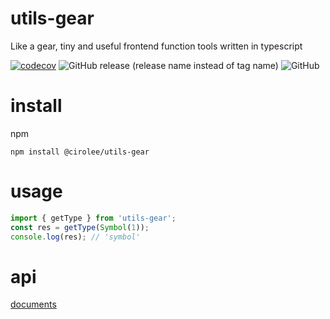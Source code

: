 # utils-gear

Like a gear, tiny and useful frontend function tools written in typescript

[![codecov](https://codecov.io/gh/cirolee/utils-gear/branch/main/graph/badge.svg)](https://codecov.io/gh/cirolee/utils-gear/branch/main) ![GitHub release (release name instead of tag name)](https://img.shields.io/github/v/release/cirolee/utils-gear) ![GitHub](https://img.shields.io/github/license/cirolee/utils-gear)

# install

npm

```shell
npm install @cirolee/utils-gear
```

# usage

```typescript
import { getType } from 'utils-gear';
const res = getType(Symbol(1));
console.log(res); // 'symbol'
```

# api

[documents](https://cirolee.github.io/utils-gear/)
